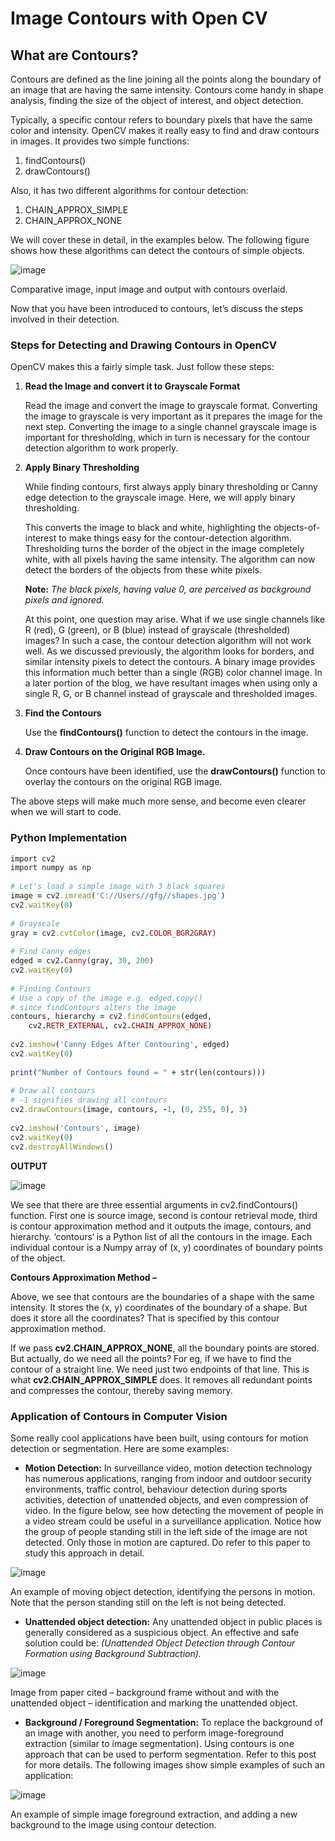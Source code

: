 # Image Contours with Open CV

## What are Contours?
Contours are defined as the line joining all the points along the boundary of an image that are having the same intensity. Contours come handy in shape analysis, finding the size of the object of interest, and object detection.

Typically, a specific contour refers to boundary pixels that have the same color and intensity. OpenCV makes it really easy to find and draw contours in images. It provides two simple functions:

1. findContours()
2. drawContours()

Also, it has two different algorithms for contour detection:

1. CHAIN_APPROX_SIMPLE
2. CHAIN_APPROX_NONE

We will cover these in detail, in the examples below. The following figure shows how these algorithms can detect the contours of simple objects.

![image](https://user-images.githubusercontent.com/62233992/137801760-f8189df3-a50b-48b3-932d-4b04fada0d1e.png)

Comparative image, input image and output with contours overlaid.

Now that you have been introduced to contours, let’s discuss the steps involved in their detection.

### Steps for Detecting and Drawing Contours in OpenCV

OpenCV makes this a fairly simple task. Just follow these steps:

1. **Read the Image and convert it to Grayscale Format**

      Read the image and convert the image to grayscale format. Converting the image to grayscale is very important as it prepares the image for the next step. Converting the image   to a single channel grayscale image is important for thresholding, which in turn is necessary for the contour detection algorithm to work properly.

2. **Apply Binary Thresholding**

      While finding contours, first always apply binary thresholding or Canny edge detection to the grayscale image. Here, we will apply binary thresholding.

      This converts the image to black and white, highlighting the objects-of-interest to make things easy for the contour-detection algorithm. Thresholding turns the border of the object in the image completely white, with all pixels having the same intensity. The algorithm can now detect the borders of the objects from these white pixels.

      **Note:** *The black pixels, having value 0, are perceived as background pixels and ignored.*

      At this point, one question may arise. What if we use single channels like R (red), G (green), or B (blue) instead of grayscale (thresholded) images? In such a case, the contour detection algorithm will not work well. As we discussed previously, the algorithm looks for borders, and similar intensity pixels to detect the contours. A binary image provides this information much better than a single (RGB) color channel  image. In a later portion of the blog, we have resultant images when using only a single R, G, or B channel instead of grayscale and thresholded images.

3. **Find the Contours**

      Use the **findContours()** function to detect the contours in the image.

4. **Draw Contours on the Original RGB Image.**

      Once contours have been identified, use the **drawContours()** function to overlay the contours on the original RGB image.

The above steps will make much more sense, and become even clearer when we will start to code.

### Python Implementation

```ruby
import cv2
import numpy as np
  
# Let's load a simple image with 3 black squares
image = cv2.imread('C://Users//gfg//shapes.jpg')
cv2.waitKey(0)
  
# Grayscale
gray = cv2.cvtColor(image, cv2.COLOR_BGR2GRAY)
  
# Find Canny edges
edged = cv2.Canny(gray, 30, 200)
cv2.waitKey(0)
  
# Finding Contours
# Use a copy of the image e.g. edged.copy()
# since findContours alters the image
contours, hierarchy = cv2.findContours(edged, 
    cv2.RETR_EXTERNAL, cv2.CHAIN_APPROX_NONE)
  
cv2.imshow('Canny Edges After Contouring', edged)
cv2.waitKey(0)
  
print("Number of Contours found = " + str(len(contours)))
  
# Draw all contours
# -1 signifies drawing all contours
cv2.drawContours(image, contours, -1, (0, 255, 0), 3)
  
cv2.imshow('Contours', image)
cv2.waitKey(0)
cv2.destroyAllWindows()
```

**OUTPUT**

![image](https://user-images.githubusercontent.com/62233992/137803555-7fb15bb6-0f77-4b25-bb03-239fb09522c5.png)

We see that there are three essential arguments in cv2.findContours() function. First one is source image, second is contour retrieval mode, third is contour approximation method and it outputs the image, contours, and hierarchy. ‘contours‘ is a Python list of all the contours in the image. Each individual contour is a Numpy array of (x, y) coordinates of boundary points of the object.

**Contours Approximation Method –**

Above, we see that contours are the boundaries of a shape with the same intensity. It stores the (x, y) coordinates of the boundary of a shape. But does it store all the coordinates? That is specified by this contour approximation method.

If we pass **cv2.CHAIN_APPROX_NONE**, all the boundary points are stored. But actually, do we need all the points? For eg, if we have to find the contour of a straight line. We need just two endpoints of that line. This is what **cv2.CHAIN_APPROX_SIMPLE** does. It removes all redundant points and compresses the contour, thereby saving memory.

### Application of Contours in Computer Vision

Some really cool applications have been built, using contours for motion detection or segmentation. Here are some examples:

* **Motion Detection:** In surveillance video, motion detection technology has numerous applications, ranging from indoor and outdoor security environments, traffic control, behaviour detection during sports activities, detection of unattended objects, and even compression of video. In the figure below, see how detecting the movement of people in a video stream could be useful in a surveillance application. Notice how the group of people standing still in the left side of the image are not detected. Only those in motion are captured. Do refer to this paper to study this approach in detail.

![image](https://user-images.githubusercontent.com/62233992/137803992-2d039d6d-cf70-4a69-a7a5-1cfc2a221ff5.png)

An example of moving object detection, identifying the persons in motion. Note that the person standing still on the left is not being detected.

* **Unattended object detection:** Any unattended object in public places is generally considered as a suspicious object. An effective and safe solution could be: *(Unattended Object Detection through Contour Formation using Background Subtraction).*

![image](https://user-images.githubusercontent.com/62233992/137804079-8d6bb201-ca48-45cb-a87e-5d13185e67d5.png)

Image from paper cited – background frame without and with the unattended object – identification and marking the unattended object.

* **Background / Foreground Segmentation:** To replace the background of an image with another, you need to perform image-foreground extraction (similar to image segmentation). Using contours is one approach that can be used to perform segmentation. Refer to this post for more details. The following images show simple examples of such an application:

![image](https://user-images.githubusercontent.com/62233992/137804198-e67407f7-a786-4c0c-bd44-255289c28ff3.png)

An example of simple image foreground extraction, and adding a new background to the image using contour detection.
